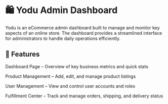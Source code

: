# 🛍️ Yodu Admin Dashboard
Yodu is an eCommerce admin dashboard built to manage and monitor key aspects of an online store. The dashboard provides a streamlined interface for administrators to handle daily operations efficiently.

## 🔧 Features
Dashboard Page – Overview of key business metrics and quick stats

Product Management – Add, edit, and manage product listings

User Management – View and control user accounts and roles

Fulfillment Center – Track and manage orders, shipping, and delivery status